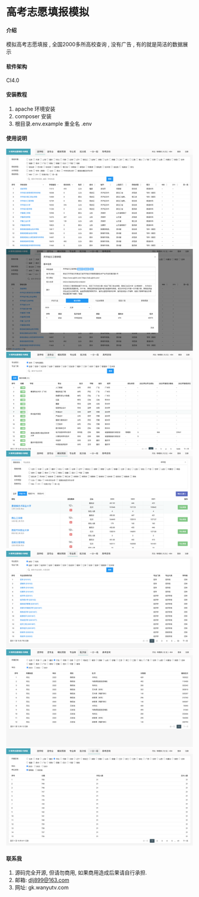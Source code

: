 # 高考志愿填报模拟

#### 介绍
模拟高考志愿填报 , 全国2000多所高校查询 , 没有广告 , 有的就是简洁的数据展示
#### 软件架构
CI4.0


#### 安装教程

1.  apache 环境安装
2.  composer 安装
3.  根目录.env.example 重全名 .env

#### 使用说明

![img.png](img.png)
![img_2.png](img_2.png)
![img_3.png](img_3.png)
![img_4.png](img_4.png)
![img_5.png](img_5.png)
![img_6.png](img_6.png)
![img_7.png](img_7.png)

#### 联系我

1.  源码完全开源, 但请勿商用, 如果商用造成后果请自行承担.
2.  邮箱: dlj899@163.com
3.  网址: gk.wanyutv.com
